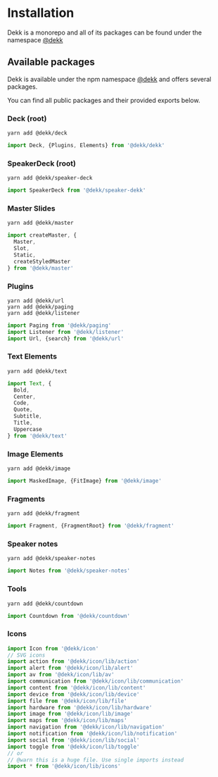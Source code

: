# Installation

Dekk is a monorepo and all of its packages can be found under the namespace [@dekk](https://www.npmjs.com/org/dekk)

## Available packages

Dekk is available under the npm namespace [@dekk](https://www.npmjs.com/org/dekk)
and offers several packages.

You can find all public packages and their provided exports below.

### Deck (root)

```shell
yarn add @dekk/deck
```

```jsx
import Deck, {Plugins, Elements} from '@dekk/dekk'
```

### SpeakerDeck (root)

```shell
yarn add @dekk/speaker-deck
```

```jsx
import SpeakerDeck from '@dekk/speaker-dekk'
```

### Master Slides

```shell
yarn add @dekk/master
```

```jsx
import createMaster, {
  Master,
  Slot,
  Static,
  createStyledMaster
} from '@dekk/master'
```

### Plugins

```shell
yarn add @dekk/url
yarn add @dekk/paging
yarn add @dekk/listener
```

```jsx
import Paging from '@dekk/paging'
import Listener from '@dekk/listener'
import Url, {search} from '@dekk/url'
```

### Text Elements

```shell
yarn add @dekk/text
```

```jsx
import Text, {
  Bold,
  Center,
  Code,
  Quote,
  Subtitle,
  Title,
  Uppercase
} from '@dekk/text'
```

### Image Elements

```shell
yarn add @dekk/image
```

```jsx
import MaskedImage, {FitImage} from '@dekk/image'
```

### Fragments

```shell
yarn add @dekk/fragment
```

```jsx
import Fragment, {FragmentRoot} from '@dekk/fragment'
```

### Speaker notes

```shell
yarn add @dekk/speaker-notes
```

```jsx
import Notes from '@dekk/speaker-notes'
```


### Tools

```shell
yarn add @dekk/countdown
```

```jsx
import Countdown from '@dekk/countdown'
```

### Icons

```jsx
import Icon from '@dekk/icon'
// SVG icons
import action from '@dekk/icon/lib/action'
import alert from '@dekk/icon/lib/alert'
import av from '@dekk/icon/lib/av'
import communication from '@dekk/icon/lib/communication'
import content from '@dekk/icon/lib/content'
import device from '@dekk/icon/lib/device'
import file from '@dekk/icon/lib/file'
import hardware from '@dekk/icon/lib/hardware'
import image from '@dekk/icon/lib/image'
import maps from '@dekk/icon/lib/maps'
import navigation from '@dekk/icon/lib/navigation'
import notification from '@dekk/icon/lib/notification'
import social from '@dekk/icon/lib/social'
import toggle from '@dekk/icon/lib/toggle'
// or 
// @warn this is a huge file. Use single imports instead
import * from '@dekk/icon/lib/icons'
```
